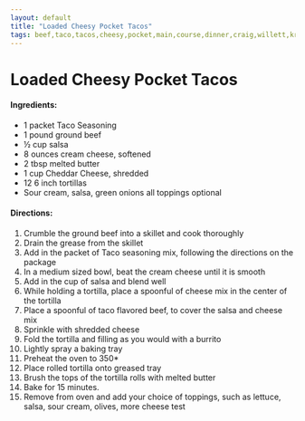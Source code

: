 ```yaml
---
layout: default
title: "Loaded Cheesy Pocket Tacos"
tags: beef,taco,tacos,cheesy,pocket,main,course,dinner,craig,willett,kristen
---
```

# Loaded Cheesy Pocket Tacos

#### Ingredients:
- 1 packet Taco Seasoning
- 1 pound ground beef
- ½ cup salsa
- 8 ounces cream cheese, softened
- 2 tbsp melted butter
- 1 cup Cheddar Cheese, shredded
- 12 6 inch tortillas
- Sour cream, salsa, green onions all toppings optional

#### Directions:
1. Crumble the ground beef into a skillet and cook thoroughly
2. Drain the grease from the skillet
3. Add in the packet of Taco seasoning mix, following the directions on the package
4. In a medium sized bowl, beat the cream cheese until it is smooth
5. Add in the cup of salsa and blend well
6. While holding a tortilla, place a spoonful of cheese mix in the center of the tortilla
7. Place a spoonful of taco flavored beef, to cover the salsa and cheese mix
8. Sprinkle with shredded cheese
9. Fold the tortilla and filling as you would with a burrito
10. Lightly spray a baking tray
11. Preheat the oven to 350*
12. Place rolled tortilla onto greased tray
13. Brush the tops of the tortilla rolls with melted butter
14. Bake for 15 minutes.
15. Remove from oven and add your choice of toppings, such as lettuce, salsa, sour cream, olives, more cheese
test
